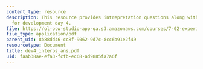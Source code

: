 ```yaml
---
content_type: resource
description: This resource provides intrepretation questions along with their answers
  for development day 4.
file: https://ol-ocw-studio-app-qa.s3.amazonaws.com/courses/7-02-experimental-biology-communication-spring-2005/faab38aeefa3fcfbec68ad9885fa7a6f_dev4_interps_ans.pdf
file_type: application/pdf
parent_uid: 8b88dd46-cc8f-9062-9d7c-8cc6b91e2f49
resourcetype: Document
title: dev4_interps_ans.pdf
uid: faab38ae-efa3-fcfb-ec68-ad9885fa7a6f
---
```

